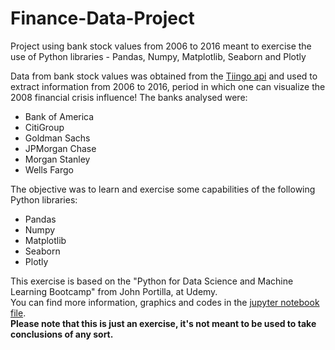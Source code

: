 # Finance-Data-Project
Project using bank stock values from 2006 to 2016 meant to exercise the use of Python libraries - Pandas, Numpy, Matplotlib, Seaborn and Plotly

Data from bank stock values was obtained from the [Tiingo api](https://www.tiingo.com/) and used to extract information from 2006 to 2016, period in which one can visualize the 2008 financial crisis influence! The banks analysed were:  

* Bank of America
* CitiGroup
* Goldman Sachs
* JPMorgan Chase
* Morgan Stanley
* Wells Fargo  
  
The objective was to learn and exercise some capabilities of the following Python libraries:  
* Pandas
* Numpy  
* Matplotlib 
* Seaborn 
* Plotly  

This exercise is based on the "Python for Data Science and Machine Learning Bootcamp" from John Portilla, at Udemy.  
You can find more information, graphics and codes in the [jupyter notebook file](https://github.com/Key0412/Finance-Data-Project/blob/master/03-Finance%20Project.ipynb).  
**Please note that this is just an exercise, it's not meant to be used to take conclusions of any sort.**
